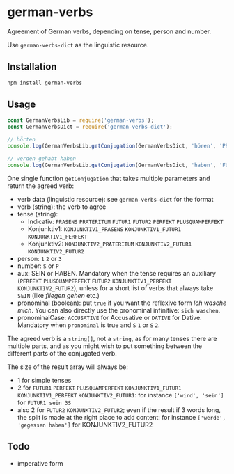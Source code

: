 <!--
Copyright 2019 Ludan Stoecklé
SPDX-License-Identifier: CC-BY-4.0
-->
# german-verbs

Agreement of German verbs, depending on tense, person and number.

Use `german-verbs-dict` as the linguistic resource.

## Installation 
```sh
npm install german-verbs
```

## Usage

```javascript
const GermanVerbsLib = require('german-verbs');
const GermanVerbsDict = require('german-verbs-dict');

// hörten
console.log(GermanVerbsLib.getConjugation(GermanVerbsDict, 'hören', 'PRATERITUM', 3, 'P'));

// werden gehabt haben
console.log(GermanVerbsLib.getConjugation(GermanVerbsDict, 'haben', 'FUTUR2', 3, 'P', 'HABEN'));
```

One single function `getConjugation` that takes multiple parameters and return the agreed verb:

* verb data (linguistic resource): see `german-verbs-dict` for the format
* verb (string): the verb to agree
* tense (string): 
  * Indicativ: `PRASENS` `PRATERITUM` `FUTUR1` `FUTUR2` `PERFEKT` `PLUSQUAMPERFEKT`
  * Konjunktiv1: `KONJUNKTIV1_PRASENS` `KONJUNKTIV1_FUTUR1` `KONJUNKTIV1_PERFEKT`
  * Konjunktiv2: `KONJUNKTIV2_PRATERITUM` `KONJUNKTIV2_FUTUR1` `KONJUNKTIV2_FUTUR2`
* person: `1` `2` or `3`
* number: `S` or `P`
* aux: SEIN or HABEN. Mandatory when the tense requires an auxiliary (`PERFEKT` `PLUSQUAMPERFEKT` `FUTUR2` `KONJUNKTIV1_PERFEKT` `KONJUNKTIV2_FUTUR2`), unless for a short list of verbs that always take `SEIN` (like _fliegen_ _gehen_ etc.)
* pronominal (boolean): put `true` if you want the reflexive form _Ich wasche mich_. You can also directly use the pronominal infinitive: `sich waschen`.
* pronominalCase: `ACCUSATIVE` for Accusative or `DATIVE` for Dative. Mandatory when `pronominal` is true and `S` `1` or `S` `2`.

The agreed verb is a `string[]`, not a `string`, as for many tenses there are multiple parts, and as you might wish to put something between the different parts of the conjugated verb.

The size of the result array will always be:

* 1 for simple tenses
* 2 for `FUTUR1` `PERFEKT` `PLUSQUAMPERFEKT` `KONJUNKTIV1_FUTUR1` `KONJUNKTIV1_PERFEKT` `KONJUNKTIV2_FUTUR1`: for instance `['wird', 'sein']` for `FUTUR1 sein 3S`
* also 2 for `FUTUR2` `KONJUNKTIV2_FUTUR2`; even if the result if 3 words long, the split is made at the right place to add content:  for instance `['werde', 'gegessen haben']` for KONJUNKTIV2_FUTUR2


## Todo

* imperative form
